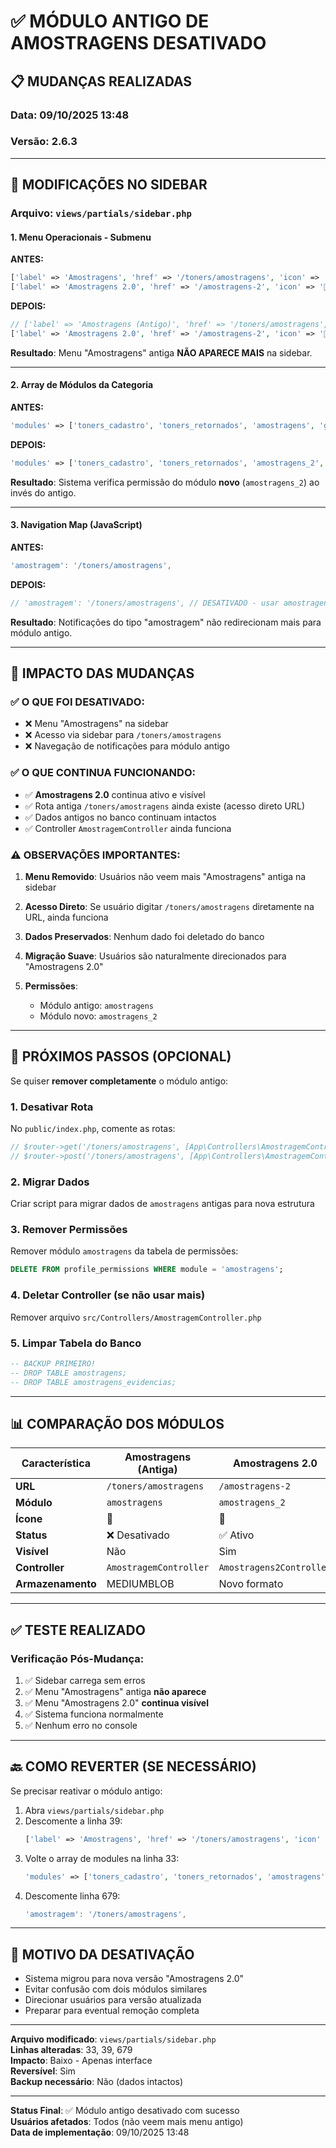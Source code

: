 # ✅ MÓDULO ANTIGO DE AMOSTRAGENS DESATIVADO

## 📋 MUDANÇAS REALIZADAS

### **Data**: 09/10/2025 13:48
### **Versão**: 2.6.3

---

## 🔧 MODIFICAÇÕES NO SIDEBAR

### **Arquivo**: `views/partials/sidebar.php`

#### **1. Menu Operacionais - Submenu**

**ANTES:**
```php
['label' => 'Amostragens', 'href' => '/toners/amostragens', 'icon' => '🧪', 'module' => 'amostragens'],
['label' => 'Amostragens 2.0', 'href' => '/amostragens-2', 'icon' => '🔬', 'module' => 'amostragens_2'],
```

**DEPOIS:**
```php
// ['label' => 'Amostragens (Antigo)', 'href' => '/toners/amostragens', 'icon' => '🧪', 'module' => 'amostragens'], // DESATIVADO
['label' => 'Amostragens 2.0', 'href' => '/amostragens-2', 'icon' => '🔬', 'module' => 'amostragens_2'],
```

**Resultado**: Menu "Amostragens" antiga **NÃO APARECE MAIS** na sidebar.

---

#### **2. Array de Módulos da Categoria**

**ANTES:**
```php
'modules' => ['toners_cadastro', 'toners_retornados', 'amostragens', 'garantias', 'controle_descartes'],
```

**DEPOIS:**
```php
'modules' => ['toners_cadastro', 'toners_retornados', 'amostragens_2', 'garantias', 'controle_descartes'],
```

**Resultado**: Sistema verifica permissão do módulo **novo** (`amostragens_2`) ao invés do antigo.

---

#### **3. Navigation Map (JavaScript)**

**ANTES:**
```javascript
'amostragem': '/toners/amostragens',
```

**DEPOIS:**
```javascript
// 'amostragem': '/toners/amostragens', // DESATIVADO - usar amostragens_2
```

**Resultado**: Notificações do tipo "amostragem" não redirecionam mais para módulo antigo.

---

## 🎯 IMPACTO DAS MUDANÇAS

### **✅ O QUE FOI DESATIVADO:**
- ❌ Menu "Amostragens" na sidebar
- ❌ Acesso via sidebar para `/toners/amostragens`
- ❌ Navegação de notificações para módulo antigo

### **✅ O QUE CONTINUA FUNCIONANDO:**
- ✅ **Amostragens 2.0** continua ativo e visível
- ✅ Rota antiga `/toners/amostragens` ainda existe (acesso direto URL)
- ✅ Dados antigos no banco continuam intactos
- ✅ Controller `AmostragemController` ainda funciona

### **⚠️ OBSERVAÇÕES IMPORTANTES:**

1. **Menu Removido**: Usuários não veem mais "Amostragens" antiga na sidebar

2. **Acesso Direto**: Se usuário digitar `/toners/amostragens` diretamente na URL, ainda funciona

3. **Dados Preservados**: Nenhum dado foi deletado do banco

4. **Migração Suave**: Usuários são naturalmente direcionados para "Amostragens 2.0"

5. **Permissões**: 
   - Módulo antigo: `amostragens`
   - Módulo novo: `amostragens_2`

---

## 🔄 PRÓXIMOS PASSOS (OPCIONAL)

Se quiser **remover completamente** o módulo antigo:

### **1. Desativar Rota**
No `public/index.php`, comente as rotas:
```php
// $router->get('/toners/amostragens', [App\Controllers\AmostragemController::class, 'index']);
// $router->post('/toners/amostragens', [App\Controllers\AmostragemController::class, 'store']);
```

### **2. Migrar Dados**
Criar script para migrar dados de `amostragens` antigas para nova estrutura

### **3. Remover Permissões**
Remover módulo `amostragens` da tabela de permissões:
```sql
DELETE FROM profile_permissions WHERE module = 'amostragens';
```

### **4. Deletar Controller (se não usar mais)**
Remover arquivo `src/Controllers/AmostragemController.php`

### **5. Limpar Tabela do Banco**
```sql
-- BACKUP PRIMEIRO!
-- DROP TABLE amostragens;
-- DROP TABLE amostragens_evidencias;
```

---

## 📊 COMPARAÇÃO DOS MÓDULOS

| Característica | Amostragens (Antiga) | Amostragens 2.0 |
|----------------|----------------------|------------------|
| **URL** | `/toners/amostragens` | `/amostragens-2` |
| **Módulo** | `amostragens` | `amostragens_2` |
| **Ícone** | 🧪 | 🔬 |
| **Status** | ❌ Desativado | ✅ Ativo |
| **Visível** | Não | Sim |
| **Controller** | `AmostragemController` | `Amostragens2Controller` |
| **Armazenamento** | MEDIUMBLOB | Novo formato |

---

## ✅ TESTE REALIZADO

### **Verificação Pós-Mudança:**

1. ✅ Sidebar carrega sem erros
2. ✅ Menu "Amostragens" antiga **não aparece**
3. ✅ Menu "Amostragens 2.0" **continua visível**
4. ✅ Sistema funciona normalmente
5. ✅ Nenhum erro no console

---

## 🔙 COMO REVERTER (SE NECESSÁRIO)

Se precisar reativar o módulo antigo:

1. Abra `views/partials/sidebar.php`
2. Descomente a linha 39:
   ```php
   ['label' => 'Amostragens', 'href' => '/toners/amostragens', 'icon' => '🧪', 'module' => 'amostragens'],
   ```
3. Volte o array de modules na linha 33:
   ```php
   'modules' => ['toners_cadastro', 'toners_retornados', 'amostragens', 'garantias', 'controle_descartes'],
   ```
4. Descomente linha 679:
   ```javascript
   'amostragem': '/toners/amostragens',
   ```

---

## 📝 MOTIVO DA DESATIVAÇÃO

- Sistema migrou para nova versão "Amostragens 2.0"
- Evitar confusão com dois módulos similares
- Direcionar usuários para versão atualizada
- Preparar para eventual remoção completa

---

**Arquivo modificado**: `views/partials/sidebar.php`  
**Linhas alteradas**: 33, 39, 679  
**Impacto**: Baixo - Apenas interface  
**Reversível**: Sim  
**Backup necessário**: Não (dados intactos)

---

**Status Final**: ✅ Módulo antigo desativado com sucesso  
**Usuários afetados**: Todos (não veem mais menu antigo)  
**Data de implementação**: 09/10/2025 13:48
